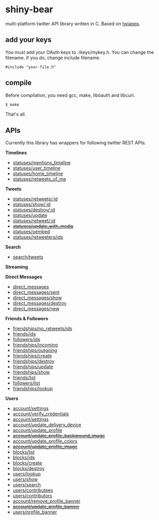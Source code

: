 shiny-bear
==========

multi-platform twitter API library written in C.
Based on [twiapps](http://www.soramimi.jp/twicpps/index.html).

add your keys
---

You must add your OAuth keys to ./keys/mykey.h.
You can change the filename. if you do, change include filename.

```
#include "your-file.h"
```

compile
---

Before compilation, you need gcc, make, liboauth and libcurl.

```sh
$ make
```

That's all.

APIs
---

Currently this library has wrappers for following twitter REST APIs:

**Timelines**
- [statuses/mentions_timeline](https://dev.twitter.com/docs/api/1.1/get/statuses/mentions_timeline)
- [statuses/user_timeline](https://dev.twitter.com/docs/api/1.1/get/statuses/user_timeline)
- [statuses/home_timeline](https://dev.twitter.com/docs/api/1.1/get/statuses/home_timeline)
- [statuses/retweets_of_me](https://dev.twitter.com/docs/api/1.1/get/statuses/retweets_of_me)

**Tweets**
- [statuses/retweets/:id](https://dev.twitter.com/docs/api/1.1/get/statuses/retweets/%3Aid)
- [statuses/show/:id](https://dev.twitter.com/docs/api/1.1/get/statuses/show/%3Aid)
- [statuses/destroy/:id](https://dev.twitter.com/docs/api/1.1/post/statuses/destroy/%3Aid)
- [statuses/update](https://dev.twitter.com/docs/api/1.1/post/statuses/update)
- [statuses/retweet/:id](statuses/retweet/:id)
- ~~[statuses/update_with_media](https://dev.twitter.com/docs/api/1.1/post/statuses/update_with_media)~~
- [statuses/oembed](https://dev.twitter.com/docs/api/1.1/get/statuses/oembed)
- [statuses/retweeters/ids](statuses/retweeters/ids)

**Search**
- [search/tweets](https://dev.twitter.com/docs/api/1.1/get/search/tweets)

**Streaming**

**Direct Messages**
- [direct_messages](https://dev.twitter.com/docs/api/1.1/get/direct_messages)
- [direct_messages/sent](https://dev.twitter.com/docs/api/1.1/get/direct_messages/sent)
- [direct_messages/show](https://dev.twitter.com/docs/api/1.1/get/direct_messages/show)
- [direct_messages/destroy](https://dev.twitter.com/docs/api/1.1/post/direct_messages/destroy)
- [direct_messages/new](https://dev.twitter.com/docs/api/1.1/post/direct_messages/new)

**Friends & Followers**
- [friendships/no_retweets/ids](https://dev.twitter.com/docs/api/1.1/get/friendships/no_retweets/ids)
- [friends/ids](https://dev.twitter.com/docs/api/1.1/get/friends/ids)
- [followers/ids](https://dev.twitter.com/docs/api/1.1/get/followers/ids)
- [friendships/incoming](https://dev.twitter.com/docs/api/1.1/get/friendships/incoming)
- [friendships/outgoing](https://dev.twitter.com/docs/api/1.1/get/friendships/outgoing)
- [friendships/create](https://dev.twitter.com/docs/api/1.1/post/friendships/create)
- [friendships/destroy](https://dev.twitter.com/docs/api/1.1/post/friendships/destroy)
- [friendships/update](https://dev.twitter.com/docs/api/1.1/post/friendships/update)
- [friendships/show](https://dev.twitter.com/docs/api/1.1/get/friendships/show)
- [friends/list](https://dev.twitter.com/docs/api/1.1/get/friends/list)
- [followers/list](https://dev.twitter.com/docs/api/1.1/get/followers/list)
- [friendships/lookup](https://dev.twitter.com/docs/api/1.1/get/friendships/lookup)

**Users**
- [account/settings](https://dev.twitter.com/docs/api/1.1/get/account/settings)
- [account/verify_credentials](https://dev.twitter.com/docs/api/1.1/get/account/verify_credentials)
- [account/settings](https://dev.twitter.com/docs/api/1.1/post/account/settings)
- [account/update_delivery_device](https://dev.twitter.com/docs/api/1.1/post/account/update_delivery_device)
- [account/update_profile](https://dev.twitter.com/docs/api/1.1/post/account/update_profile)
- ~~[account/update_profile_background_image](https://dev.twitter.com/docs/api/1.1/post/account/update_profile_background_image)~~
- [account/update_profile_colors](https://dev.twitter.com/docs/api/1.1/post/account/update_profile_colors)
- ~~[account/update_profile_image](https://dev.twitter.com/docs/api/1.1/post/account/update_profile_image)~~
- [blocks/list](https://dev.twitter.com/docs/api/1.1/get/blocks/list)
- [blocks/ids](https://dev.twitter.com/docs/api/1.1/get/blocks/ids)
- [blocks/create](https://dev.twitter.com/docs/api/1.1/post/blocks/create)
- [blocks/destroy](https://dev.twitter.com/docs/api/1.1/post/blocks/destroy)
- [users/lookup](https://dev.twitter.com/docs/api/1.1/get/users/lookup)
- [users/show](https://dev.twitter.com/docs/api/1.1/get/users/show)
- [users/search](https://dev.twitter.com/docs/api/1.1/get/users/search)
- [users/contributees](https://dev.twitter.com/docs/api/1.1/get/users/contributees)
- [users/contributors](https://dev.twitter.com/docs/api/1.1/get/users/contributors)
- [account/remove_profile_banner](https://dev.twitter.com/docs/api/1.1/post/account/remove_profile_banner)
- ~~[account/update_profile_banner](https://dev.twitter.com/docs/api/1.1/post/account/update_profile_banner)~~
- [users/profile_banner](https://dev.twitter.com/docs/api/1.1/get/users/profile_banner)
